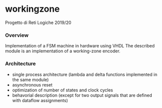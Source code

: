 # workingzone
Progetto di Reti Logiche 2019/20

### Overview
Implementation of a FSM machine in hardware using VHDL
The described module is an implementation of a working-zone encoder.

### Architecture
- single process architecture (lambda and delta functions implemented in the same module)
- asynchronous reset
- optimization of number of states and clock cycles
- behavorial description (except for two output signals that are defined with dataflow assignments)
